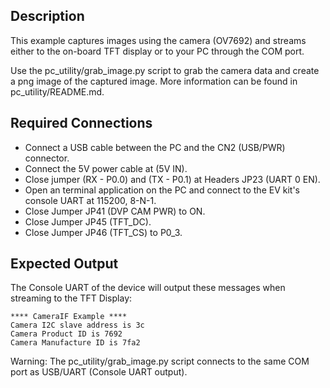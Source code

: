 ## Description

This example captures images using the camera (OV7692) and streams either to the on-board TFT display or to your PC through the COM port.

Use the pc_utility/grab_image.py script to grab the camera data and create a png image of the captured image. More information can be found in pc_utility/README.md.

## Required Connections

-   Connect a USB cable between the PC and the CN2 (USB/PWR) connector.
-   Connect the 5V power cable at (5V IN).
-   Close jumper (RX - P0.0) and (TX - P0.1) at Headers JP23 (UART 0 EN).
-   Open an terminal application on the PC and connect to the EV kit's console UART at 115200, 8-N-1.
-   Close Jumper JP41 (DVP CAM PWR) to ON.
-   Close Jumper JP45 (TFT_DC).
-   Close Jumper JP46 (TFT_CS) to P0_3.

## Expected Output

The Console UART of the device will output these messages when streaming to the TFT Display:

```
**** CameraIF Example ****
Camera I2C slave address is 3c
Camera Product ID is 7692
Camera Manufacture ID is 7fa2

```

Warning: The pc_utility/grab_image.py script connects to the same COM port as USB/UART (Console UART output).

